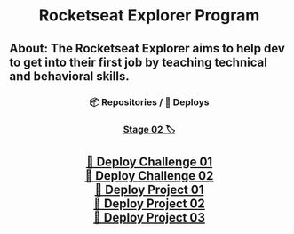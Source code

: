 <h1 align="center">Rocketseat Explorer Program</h1>

## About: The Rocketseat Explorer aims to help dev to get into their first job by teaching technical and behavioral skills.

<div align="center">
  <h3> 📦 Repositories / 🚀 Deploys </h3>
  
  ### <a href="https://github.com/Gabriel-Bueno32/explorer-rocketseat/tree/main/Stage-02"> Stage 02 🏷 </a>

  <a href="https://gabriel-bueno32.github.io/explorer-rocketseat/Stage-02/Challenge-01"> 🚀 Deploy Challenge 01 </a> </br>
  <a href="https://gabriel-bueno32.github.io/explorer-rocketseat/Stage-02/Challenge-02"> 🚀 Deploy Challenge 02 </a> </br>
  <a href="https://gabriel-bueno32.github.io/explorer-rocketseat/Stage-02/Project-01"> 🚀 Deploy Project 01 </a> </br>
  <a href="https://gabriel-bueno32.github.io/explorer-rocketseat/Stage-02/Project-02"> 🚀 Deploy Project 02 </a> </br>
  <a href="https://gabriel-bueno32.github.io/explorer-rocketseat/Stage-02/Project-03"> 🚀 Deploy Project 03 </a> </br>
---
</div>


